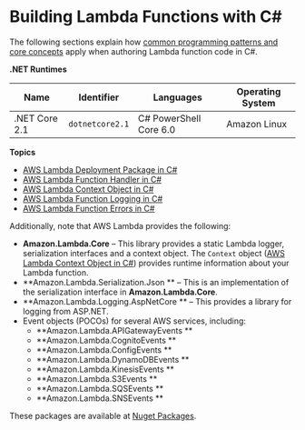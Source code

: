 # Building Lambda Functions with C\#<a name="dotnet-programming-model"></a>

The following sections explain how [common programming patterns and core concepts](https://docs.aws.amazon.com/lambda/latest/dg/programming-model-v2.html) apply when authoring Lambda function code in C\#\.


**\.NET Runtimes**  

| Name | Identifier | Languages | Operating System | 
| --- | --- | --- | --- | 
|  \.NET Core 2\.1  |  `dotnetcore2.1`  |  C\# PowerShell Core 6\.0  |  Amazon Linux  | 

**Topics**
+ [AWS Lambda Deployment Package in C\#](lambda-dotnet-how-to-create-deployment-package.md)
+ [AWS Lambda Function Handler in C\#](dotnet-programming-model-handler-types.md)
+ [AWS Lambda Context Object in C\#](dotnet-context-object.md)
+ [AWS Lambda Function Logging in C\#](dotnet-logging.md)
+ [AWS Lambda Function Errors in C\#](dotnet-exceptions.md)

Additionally, note that AWS Lambda provides the following:
+ **Amazon\.Lambda\.Core** – This library provides a static Lambda logger, serialization interfaces and a context object\. The `Context` object \([AWS Lambda Context Object in C\#](dotnet-context-object.md)\) provides runtime information about your Lambda function\. 
+ **Amazon\.Lambda\.Serialization\.Json ** – This is an implementation of the serialization interface in **Amazon\.Lambda\.Core**\. 
+ **Amazon\.Lambda\.Logging\.AspNetCore ** – This provides a library for logging from ASP\.NET\. 
+ Event objects \(POCOs\) for several AWS services, including: 
  + **Amazon\.Lambda\.APIGatewayEvents **
  + **Amazon\.Lambda\.CognitoEvents **
  + **Amazon\.Lambda\.ConfigEvents **
  + **Amazon\.Lambda\.DynamoDBEvents **
  + **Amazon\.Lambda\.KinesisEvents **
  + **Amazon\.Lambda\.S3Events **
  + **Amazon\.Lambda\.SQSEvents **
  + **Amazon\.Lambda\.SNSEvents **

These packages are available at [Nuget Packages](https://www.nuget.org/packages/)\.